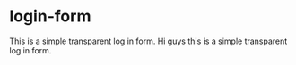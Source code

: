 # login-form
This is a simple transparent log in form.
Hi guys this is a simple transparent log in form.

